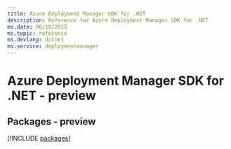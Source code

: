 ```yaml
---
title: Azure Deployment Manager SDK for .NET
description: Reference for Azure Deployment Manager SDK for .NET
ms.date: 06/10/2025
ms.topic: reference
ms.devlang: dotnet
ms.service: deploymentmanager
---
```

# Azure Deployment Manager SDK for .NET - preview
## Packages - preview
[!INCLUDE [packages](deployment-manager-index.md)]